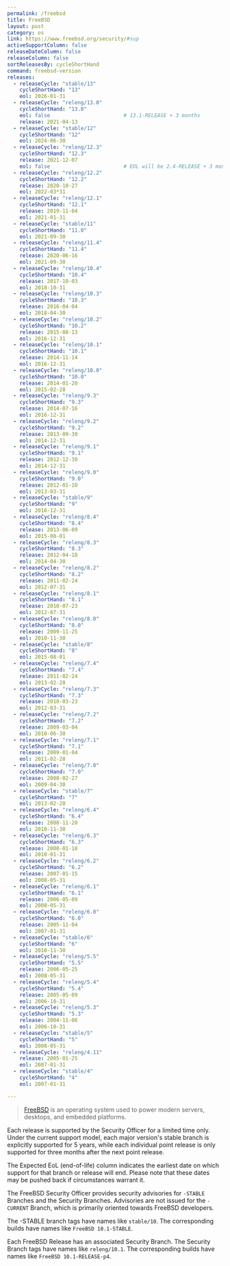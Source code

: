 ```yaml
---
permalink: /freebsd
title: FreeBSD
layout: post
category: os
link: https://www.freebsd.org/security/#sup
activeSupportColumn: false
releaseDateColumn: false
releaseColumn: false
sortReleasesBy: cycleShortHand
command: freebsd-version
releases:
  - releaseCycle: "stable/13"
    cycleShortHand: "13"
    eol: 2026-01-31
  - releaseCycle: "releng/13.0"
    cycleShortHand: "13.0"
    eol: false                        # 13.1-RELEASE + 3 months
    release: 2021-04-13
  - releaseCycle: "stable/12"
    cycleShortHand: "12"
    eol: 2024-06-30
  - releaseCycle: "releng/12.3"
    cycleShortHand: "12.3"
    release: 2021-12-07
    eol: false                        # EOL will be 2.4-RELEASE + 3 months
  - releaseCycle: "releng/12.2"
    cycleShortHand: "12.2"
    release: 2020-10-27
    eol: 2022-03*31
  - releaseCycle: "releng/12.1"
    cycleShortHand: "12.1"
    release: 2019-11-04
    eol: 2021-01-31
  - releaseCycle: "stable/11"
    cycleShortHand: "11.0"
    eol: 2021-09-30
  - releaseCycle: "releng/11.4"
    cycleShortHand: "11.4"
    release: 2020-06-16
    eol: 2021-09-30
  - releaseCycle: "releng/10.4"
    cycleShortHand: "10.4"
    release: 2017-10-03
    eol: 2018-10-31
  - releaseCycle: "releng/10.3"
    cycleShortHand: "10.3"
    release: 2016-04-04
    eol: 2018-04-30
  - releaseCycle: "releng/10.2"
    cycleShortHand: "10.2"
    release: 2015-08-13
    eol: 2016-12-31
  - releaseCycle: "releng/10.1"
    cycleShortHand: "10.1"
    release: 2014-11-14
    eol: 2016-12-31
  - releaseCycle: "releng/10.0"
    cycleShortHand: "10.0"
    release: 2014-01-20
    eol: 2015-02-28
  - releaseCycle: "releng/9.3"
    cycleShortHand: "9.3"
    release: 2014-07-16
    eol: 2016-12-31
  - releaseCycle: "releng/9.2"
    cycleShortHand: "9.2"
    release: 2013-09-30
    eol: 2014-12-31
  - releaseCycle: "releng/9.1"
    cycleShortHand: "9.1"
    release: 2012-12-30
    eol: 2014-12-31
  - releaseCycle: "releng/9.0"
    cycleShortHand: "9.0"
    release: 2012-01-10
    eol: 2013-03-31
  - releaseCycle: "stable/9"
    cycleShortHand: "9"
    eol: 2016-12-31
  - releaseCycle: "releng/8.4"
    cycleShortHand: "8.4"
    release: 2013-06-09
    eol: 2015-08-01
  - releaseCycle: "releng/8.3"
    cycleShortHand: "8.3"
    release: 2012-04-18
    eol: 2014-04-30
  - releaseCycle: "releng/8.2"
    cycleShortHand: "8.2"
    release: 2011-02-24
    eol: 2012-07-31
  - releaseCycle: "releng/8.1"
    cycleShortHand: "8.1"
    release: 2010-07-23
    eol: 2012-07-31
  - releaseCycle: "releng/8.0"
    cycleShortHand: "8.0"
    release: 2009-11-25
    eol: 2010-11-30
  - releaseCycle: "stable/8"
    cycleShortHand: "8"
    eol: 2015-08-01
  - releaseCycle: "releng/7.4"
    cycleShortHand: "7.4"
    release: 2011-02-24
    eol: 2013-02-28
  - releaseCycle: "releng/7.3"
    cycleShortHand: "7.3"
    release: 2010-03-23
    eol: 2012-03-31
  - releaseCycle: "releng/7.2"
    cycleShortHand: "7.2"
    release: 2009-03-04
    eol: 2010-06-30
  - releaseCycle: "releng/7.1"
    cycleShortHand: "7.1"
    release: 2009-01-04
    eol: 2011-02-28
  - releaseCycle: "releng/7.0"
    cycleShortHand: "7.0"
    release: 2008-02-27
    eol: 2009-04-30
  - releaseCycle: "stable/7"
    cycleShortHand: "7"
    eol: 2013-02-28
  - releaseCycle: "releng/6.4"
    cycleShortHand: "6.4"
    release: 2008-11-28
    eol: 2010-11-30
  - releaseCycle: "releng/6.3"
    cycleShortHand: "6.3"
    release: 2008-01-18
    eol: 2010-01-31
  - releaseCycle: "releng/6.2"
    cycleShortHand: "6.2"
    release: 2007-01-15
    eol: 2008-05-31
  - releaseCycle: "releng/6.1"
    cycleShortHand: "6.1"
    release: 2006-05-09
    eol: 2008-05-31
  - releaseCycle: "releng/6.0"
    cycleShortHand: "6.0"
    release: 2005-11-04
    eol: 2007-01-31
  - releaseCycle: "stable/6"
    cycleShortHand: "6"
    eol: 2010-11-30
  - releaseCycle: "releng/5.5"
    cycleShortHand: "5.5"
    release: 2006-05-25
    eol: 2008-05-31
  - releaseCycle: "releng/5.4"
    cycleShortHand: "5.4"
    release: 2005-05-09
    eol: 2006-10-31
  - releaseCycle: "releng/5.3"
    cycleShortHand: "5.3"
    release: 2004-11-06
    eol: 2006-10-31
  - releaseCycle: "stable/5"
    cycleShortHand: "5"
    eol: 2008-05-31
  - releaseCycle: "releng/4.11"
    release: 2005-01-25
    eol: 2007-01-31
  - releaseCycle: "stable/4"
    cycleShortHand: "4"
    eol: 2007-01-31

---
```


> [FreeBSD](https://www.freebsd.org) is an operating system used to power modern servers, desktops, and embedded platforms.

Each release is supported by the Security Officer for a limited time only. Under the current support model, each major version's stable branch is explicitly supported for 5 years, while each individual point release is only supported for three months after the next point release.

The Expected EoL (end-of-life) column indicates the earliest date on which support for that branch or release will end. Please note that these dates may be pushed back if circumstances warrant it.

The FreeBSD Security Officer provides security advisories for `-STABLE` Branches and the Security Branches. Advisories are not issued for the `-CURRENT` Branch, which is primarily oriented towards FreeBSD developers.

The -STABLE branch tags have names like `stable/10`. The corresponding builds have names like `FreeBSD 10.1-STABLE`.

Each FreeBSD Release has an associated Security Branch. The Security Branch tags have names like `releng/10.1`. The corresponding builds have names like `FreeBSD 10.1-RELEASE-p4`.
